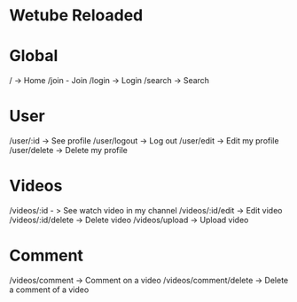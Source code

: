 # Wetube Reloaded

# Global

/ -> Home
/join - Join
/login -> Login
/search -> Search

# User

/user/:id -> See profile
/user/logout -> Log out
/user/edit -> Edit my profile
/user/delete -> Delete my profile

# Videos

/videos/:id - > See watch video in my channel
/videos/:id/edit -> Edit video
/videos/:id/delete -> Delete video
/videos/upload -> Upload video

# Comment

/videos/comment -> Comment on a video
/videos/comment/delete -> Delete a comment of a video

